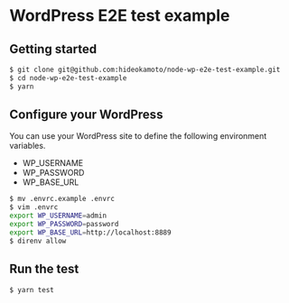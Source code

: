 # WordPress E2E test example

## Getting started

```bash
$ git clone git@github.com:hideokamoto/node-wp-e2e-test-example.git
$ cd node-wp-e2e-test-example
$ yarn
```

## Configure your WordPress

You can use your WordPress site to define the following environment variables.

- WP_USERNAME
- WP_PASSWORD
- WP_BASE_URL

```bash
$ mv .envrc.example .envrc
$ vim .envrc
export WP_USERNAME=admin
export WP_PASSWORD=password
export WP_BASE_URL=http://localhost:8889
$ direnv allow
```

## Run the test

```bash
$ yarn test
```